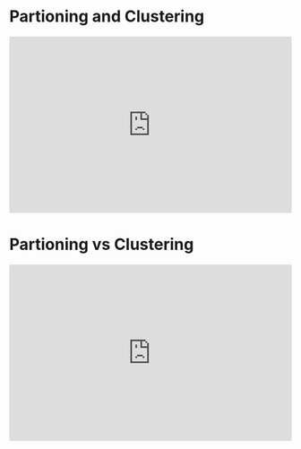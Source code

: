 # Partioning and Clustering 

<iframe width="100%" height="315" src="https://youtube.com/embed/jrHljAoD6nM?t=726" title="YouTube video player" frameborder="0" allow="accelerometer; autoplay; clipboard-write; encrypted-media; gyroscope; picture-in-picture" allowfullscreen></iframe>

# Partioning vs Clustering 

<iframe width="100%" height="315" src="https://youtube.com/embed/-CqXf7vhhDs" title="YouTube video player" frameborder="0" allow="accelerometer; autoplay; clipboard-write; encrypted-media; gyroscope; picture-in-picture" allowfullscreen></iframe>